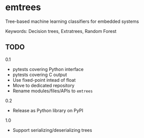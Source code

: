 
# emtrees
Tree-based machine learning classifiers for embedded systems

Keywords: Decision trees, Extratrees, Random Forest

## TODO

0.1

* pytests covering Python interface
* pytests covering C output
* Use fixed-point intead of float
* Move to dedicated repository
* Rename modules/files/APIs to `emtrees`

0.2

* Release as Python library on PyPI

1.0

* Support serializing/deserializing trees
